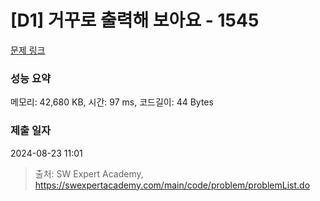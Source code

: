 # [D1] 거꾸로 출력해 보아요 - 1545 

[문제 링크](https://swexpertacademy.com/main/code/problem/problemDetail.do?contestProbId=AV2gbY0qAAQBBAS0) 

### 성능 요약

메모리: 42,680 KB, 시간: 97 ms, 코드길이: 44 Bytes

### 제출 일자

2024-08-23 11:01



> 출처: SW Expert Academy, https://swexpertacademy.com/main/code/problem/problemList.do